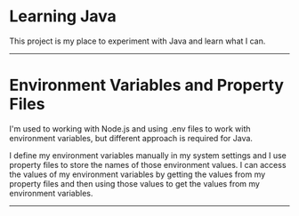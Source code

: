 # Learning Java

This project is my place to experiment with Java and learn what I can.

---

# Environment Variables and Property Files

I'm used to working with Node.js and using .env files to work with environment variables, but different approach is required for Java.

I define my environment variables manually in my system settings and I use property files to store the names of those environment values. I can access the values of my environment variables by getting the values from my property files and then using those values to get the values from my environment variables.

---
